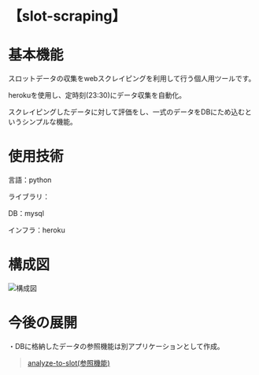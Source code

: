 # 【slot-scraping】

# 基本機能
スロットデータの収集をwebスクレイピングを利用して行う個人用ツールです。

herokuを使用し、定時刻(23:30)にデータ収集を自動化。

スクレイピングしたデータに対して評価をし、一式のデータをDBにため込むというシンプルな機能。

# 使用技術
言語：python

ライブラリ：

DB：mysql

インフラ：heroku

# 構成図
![構成図](https://user-images.githubusercontent.com/46840997/103073699-66e80b80-460b-11eb-8566-cd2b3a2cb6ff.PNG)

# 今後の展開
・DBに格納したデータの参照機能は別アプリケーションとして作成。
>[analyze-to-slot(参照機能)](https://analyze-to-slot.herokuapp.com/slot/)
